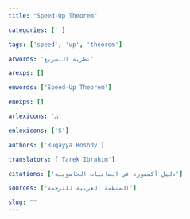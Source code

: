 ```yaml
---
title: "Speed-Up Theorem"

categories: ['']

tags: ['speed', 'up', 'theorem']

arwords: 'نظرية التسريع'

arexps: []

enwords: ['Speed-Up Theorem']

enexps: []

arlexicons: 'ن'

enlexicons: ['S']

authors: ['Ruqayya Roshdy']

translators: ['Tarek Ibrahim']

citations: ['دليل أكسفورد في السانيات الحاسوبية']

sources: ['المنظمة العربية للترجمة']

slug: ""
---
```

